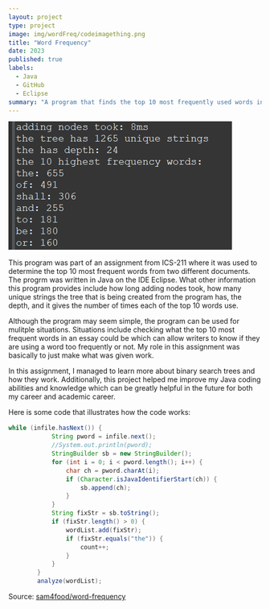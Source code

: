 ```yaml
---
layout: project
type: project
image: img/wordFreq/codeimagething.png
title: "Word Frequency"
date: 2023
published: true
labels:
  - Java
  - GitHub
  - Eclipse
summary: "A program that finds the top 10 most frequently used words in a file."
---
```


<img class="img-fluid" src="../img/wordFreq/outputlul.png">

This program was part of an assignment from ICS-211 where it was used to determine the top 10 most frequent words from two different documents. The progrm was written in Java on the IDE Eclipse. What other information this program provides include how long adding nodes took, how many unique strings the tree that is being created from the program has, the depth, and it gives the number of times each of the top 10 words use. 

Although the program may seem simple, the program can be used for mulitple situations. Situations include checking what the top 10 most frequent words in an essay could be which can allow writers to know if they are using a word too frequently or not. My role in this assignment was basically to just make what was given work.

In this assignment, I managed to learn more about binary search trees and how they work. Additionally, this project helped me improve my Java coding abilities and knowledge which can be greatly helpful in the future for both my career and academic career.

Here is some code that illustrates how the code works:

```java
while (infile.hasNext()) {
			String pword = infile.next();
			//System.out.println(pword);
			StringBuilder sb = new StringBuilder();
			for (int i = 0; i < pword.length(); i++) {
				char ch = pword.charAt(i);
				if (Character.isJavaIdentifierStart(ch)) {
					sb.append(ch);
				}
			}
			String fixStr = sb.toString();
			if (fixStr.length() > 0) {
				wordList.add(fixStr);
				if (fixStr.equals("the")) {
					count++;
				}
			}
		}
		analyze(wordList);
```

Source: <a href="https://github.com/sam4food/word-frequency">sam4food/word-frequency</a>


